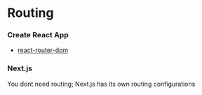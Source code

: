 
# Routing

### Create React App
* [react-router-dom](https://github.com/ReactTraining/react-router/tree/master/packages/react-router-dom)

### Next.js
You dont need routing; Next.js has its own routing configurations
